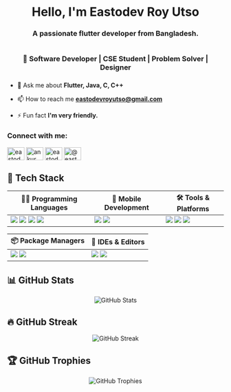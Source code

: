 <h1 align="center">Hello, I'm Eastodev Roy Utso</h1>
<h3 align="center">A passionate flutter developer from Bangladesh.</h3>

<p align="left"> <a href="https://twitter.com/" target="blank"><img src="https://img.shields.io/twitter/follow/?logo=twitter&style=for-the-badge" alt="" /></a> </p>
<h3 align="center">🚀 Software Developer | CSE Student | Problem Solver | Designer</h3>

###


- 💬 Ask me about **Flutter, Java, C, C++**

- 📫 How to reach me **eastodevroyutso@gmail.com**

- ⚡ Fun fact **I'm very friendly.**

<h3 align="left">Connect with me:</h3>
<p align="left">
<a href="https://linkedin.com/in/eastodev" target="blank"><img align="center" src="https://raw.githubusercontent.com/rahuldkjain/github-profile-readme-generator/master/src/images/icons/Social/linked-in-alt.svg" alt="eastodev" height="30" width="40" /></a>
<a href="https://fb.com/ankur roy easto" target="blank"><img align="center" src="https://raw.githubusercontent.com/rahuldkjain/github-profile-readme-generator/master/src/images/icons/Social/facebook.svg" alt="ankur roy easto" height="30" width="40" /></a>
<a href="https://www.codechef.com/users/eastodev" target="blank"><img align="center" src="https://cdn.jsdelivr.net/npm/simple-icons@3.1.0/icons/codechef.svg" alt="eastodev" height="30" width="40" /></a>
<a href="https://www.hackerrank.com/@eastodevroyutso" target="blank"><img align="center" src="https://raw.githubusercontent.com/rahuldkjain/github-profile-readme-generator/master/src/images/icons/Social/hackerrank.svg" alt="@eastodevroyutso" height="30" width="40" /></a>
</p>

## 🔧 Tech Stack

| 🧑‍💻 Programming Languages | 📱 Mobile Development |  🛠 Tools & Platforms |
|----------------------------|-----------------------|---------------------|
| <img src="https://img.shields.io/badge/Dart-0175C2?style=flat-square&logo=dart&logoColor=white"/> <img src="https://img.shields.io/badge/Java-ED8B00?style=flat-square&logo=java&logoColor=white"/> <img src="https://img.shields.io/badge/C-A8B9CC?style=flat-square&logo=c&logoColor=black"/> <img src="https://img.shields.io/badge/JavaScript-F7DF1E?style=flat-square&logo=javascript&logoColor=black"/> | <img src="https://img.shields.io/badge/Flutter-02569B?style=flat-square&logo=flutter&logoColor=white"/> <img src="https://img.shields.io/badge/Android-3DDC84?style=flat-square&logo=android&logoColor=white"/> | <img src="https://img.shields.io/badge/Git-F05032?style=flat-square&logo=git&logoColor=white"/> <img src="https://img.shields.io/badge/Figma-F24E1E?style=flat-square&logo=figma&logoColor=white"/> <img src="https://img.shields.io/badge/Postman-FF6C37?style=flat-square&logo=postman&logoColor=white"/> |



| 📦 Package Managers | 🧰 IDEs & Editors |
|---------------------|------------------|
| <img src="https://img.shields.io/badge/npm-CB3837?style=flat-square&logo=npm&logoColor=white"/> <img src="https://img.shields.io/badge/pub.dev-1C1C1C?style=flat-square&logo=dart&logoColor=white"/> | <img src="https://img.shields.io/badge/VS_Code-007ACC?style=flat-square&logo=visualstudiocode&logoColor=white"/> <img src="https://img.shields.io/badge/Android_Studio-3DDC84?style=flat-square&logo=androidstudio&logoColor=white"/> |



## 📊 GitHub Stats

<p align="center">
  <img src="https://github-readme-stats.vercel.app/api?username=eastodev&show_icons=true&theme=radical" alt="GitHub Stats" />
</p>

## 🔥 GitHub Streak

<p align="center">
  <img src="https://streak-stats.demolab.com/?user=eastodev&theme=radical" alt="GitHub Streak" />
</p>

## 🏆 GitHub Trophies

<p align="center">
  <img src="https://github-profile-trophy.vercel.app/?username=eastodev&theme=radical&margin-w=15&margin-h=15" alt="GitHub Trophies" />
</p>
